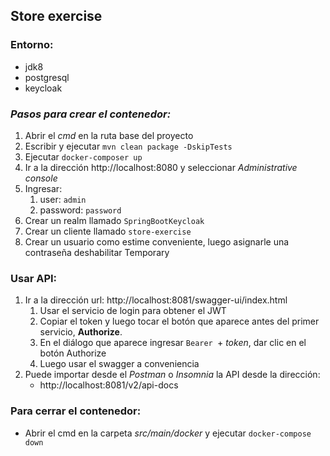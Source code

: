 ## Store exercise

### Entorno:
- jdk8
- postgresql
- keycloak


### *Pasos para crear el contenedor:*
1. Abrir el *cmd* en la ruta base del proyecto
2. Escribir y ejecutar `mvn clean package -DskipTests`
3. Ejecutar `docker-composer up`
4. Ir a la dirección http://localhost:8080 y seleccionar *Administrative console*
5. Ingresar:
   1. user: `admin`
   2. password: `password`
6. Crear un realm llamado `SpringBootKeycloak`
7. Crear un cliente llamado `store-exercise`
8. Crear un usuario como estime conveniente, luego asignarle una contraseña deshabilitar Temporary

### Usar API:
1. Ir a la dirección url: http://localhost:8081/swagger-ui/index.html
   1. Usar el servicio de login para obtener el JWT
   2. Copiar el token y luego tocar el botón que aparece antes del primer servicio, **Authorize**.
   3. En el diálogo que aparece ingresar `Bearer `+ *token*, dar clic en el botón Authorize
   4. Luego usar el swagger a conveniencia
2. Puede importar desde el *Postman* o *Insomnia* la API desde la dirección:
   - http://localhost:8081/v2/api-docs

### Para cerrar el contenedor:
- Abrir el cmd en la carpeta *src/main/docker* y ejecutar `docker-compose down`




